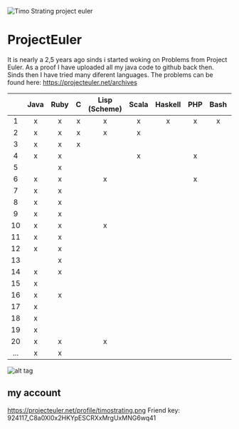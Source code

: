 ![Timo Strating project euler](https://projecteuler.net/profile/timostrating.png)

# ProjectEuler
It is nearly a 2,5 years ago sinds i started woking on Problems from Project Euler.
As a proof I have uploaded all my java code to github back then.
Sinds then I have tried many diferent languages.
The problems can be found here:  https://projecteuler.net/archives


|       | Java | Ruby | C   | Lisp (Scheme) | Scala | Haskell | PHP | Bash | PL/SQL | Mathematica |
| :---: | :-:  | :-:  | :-: | :-:           | :-:   | :-:     | :-: | :-:  | :-:    | :-:         |
|     1 | x    | x    | x   | x             | x     | x       | x   | x    | x      | x           |
|     2 | x    | x    | x   | x             | x     |         |     |      | x      | x           |
|     3 | x    | x    | x   |               |       |         |     |      | x      | x           |
|     4 | x    | x    |     |               | x     |         | x   |      |        |             |
|     5 |      | x    |     |               |       |         |     |      |        |             |
|     6 | x    | x    |     | x             |       |         | x   |      |        |             |
|     7 | x    | x    |     |               |       |         |     |      |        | x           |
|     8 | x    | x    |     |               |       |         |     |      |        |             |
|     9 | x    | x    |     |               |       |         |     |      |        |             |
|    10 | x    | x    |     | x             |       |         |     |      |        |             |
|    11 | x    | x    |     |               |       |         |     |      |        |             |
|    12 | x    | x    |     |               |       |         |     |      |        |             |
|    13 |      | x    |     |               |       |         |     |      |        |             |
|    14 | x    | x    |     |               |       |         |     |      |        |             |
|    15 | x    |      |     |               |       |         |     |      |        |             |
|    16 | x    | x    |     |               |       |         |     |      |        |             |
|    17 | x    |      |     |               |       |         |     |      |        |             |
|    18 | x    |      |     |               |       |         |     |      |        |             |
|    19 | x    |      |     |               |       |         |     |      |        |             |
|    20 | x    | x    |     | x             |       |         |     |      |        |             |
|   ... | x    | x    |     |               |       |         |     |      |        |             |

![alt tag](https://raw.githubusercontent.com/timostrating/ProjectEuler/master/ProjectEuler-Dashboard.png)

## my account 
https://projecteuler.net/profile/timostrating.png
Friend key: 924117_C8a0Xl0x2HKYpESCRXxMrgUxMNG6wq41

